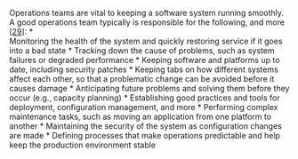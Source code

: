 Operations teams are vital to keeping a software system running smoothly. A good operations team
typically is responsible for the following, and more
[[29](ch01.html#Hamilton2007ve)]: *  
Monitoring the health of the system and quickly restoring service if it goes into a bad state *  Tracking down the cause of problems, such as system failures or degraded performance *  Keeping software and platforms up to date, including security patches *  Keeping tabs on how different systems affect each other, so that a problematic change can be
avoided before it causes damage *  Anticipating future problems and solving them before they occur (e.g., capacity planning) *  Establishing good practices and tools for deployment, configuration management, and more *  Performing complex maintenance tasks, such as moving an application from one platform to another *  Maintaining the security of the system as configuration changes are made *  Defining processes that make operations predictable and help keep the production environment
stable